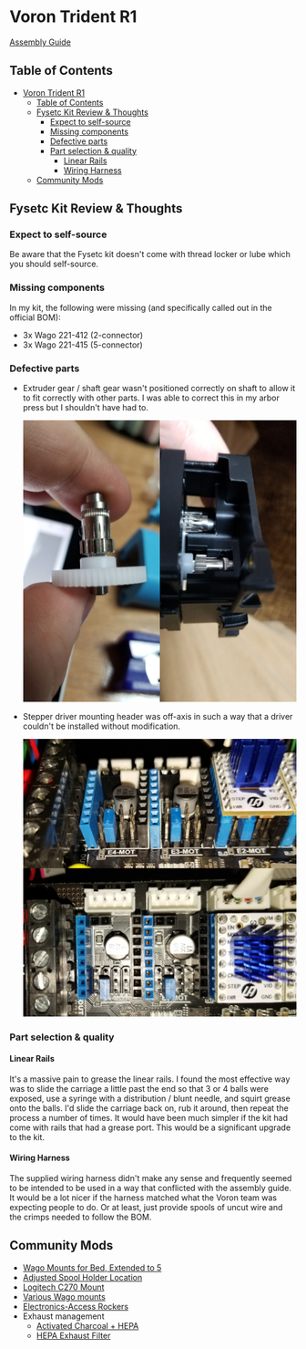 # Voron Trident R1

[Assembly Guide](https://raw.githubusercontent.com/VoronDesign/Voron-Trident/main/Manual/Assembly_Manual_Trident.pdf)

## Table of Contents

- [Voron Trident R1](#voron-trident-r1)
  - [Table of Contents](#table-of-contents)
  - [Fysetc Kit Review & Thoughts](#fysetc-kit-review--thoughts)
    - [Expect to self-source](#expect-to-self-source)
    - [Missing components](#missing-components)
    - [Defective parts](#defective-parts)
    - [Part selection & quality](#part-selection--quality)
      - [Linear Rails](#linear-rails)
      - [Wiring Harness](#wiring-harness)
  - [Community Mods](#community-mods)

## Fysetc Kit Review & Thoughts
### Expect to self-source
Be aware that the Fysetc kit doesn't come with thread locker or lube which you
should self-source.

### Missing components
In my kit, the following were missing (and specifically called out in the
official BOM):
* 3x Wago 221-412 (2-connector)
* 3x Wago 221-415 (5-connector)

### Defective parts
* Extruder gear / shaft gear wasn't positioned correctly on shaft to allow it
to fit correctly with other parts.  I was able to correct this in my arbor press
but I shouldn't have had to.

    ![Extruder Gear Problem](./review_images/extruder_gear.jpg)

* Stepper driver mounting header was off-axis in such a way that a driver
couldn't be installed without modification.

    ![Bent stepper driver header](./review_images/bent_spider_header.jpg)

### Part selection & quality

#### Linear Rails

It's a massive pain to grease the linear rails.  I found the most effective way
was to slide the carriage a little past the end so that 3 or 4 balls were
exposed, use a syringe with a distribution / blunt needle, and squirt grease
onto the balls.  I'd slide the carriage back on, rub it around, then repeat the
process a number of times.  It would have been much simpler if the kit had come
with rails that had a grease port.  This would be a significant upgrade to the
kit.

#### Wiring Harness

The supplied wiring harness didn't make any sense and frequently seemed to be
intended to be used in a way that conflicted with the assembly guide.  It would
be a lot nicer if the harness matched what the Voron team was expecting people
to do.  Or at least, just provide spools of uncut wire and the crimps needed to
follow the BOM.





## Community Mods

* [Wago Mounts for Bed, Extended to 5](https://github.com/VoronDesign/VoronUsers/tree/master/printer_mods/Boingomw/Wago_mount)
* [Adjusted Spool Holder Location](https://github.com/VoronDesign/VoronUsers/tree/master/printer_mods/elcrni/V2.4-Trident-Spool-Holders)
* [Logitech C270 Mount](https://github.com/VoronDesign/VoronUsers/tree/master/printer_mods/Fiction/C270_mount)
* [Various Wago mounts](https://github.com/VoronDesign/VoronUsers/tree/master/printer_mods/LoganFraser/WagoMounts)
* [Electronics-Access Rockers](https://github.com/VoronDesign/VoronUsers/tree/master/printer_mods/RockNLol/RockNRoll)
* Exhaust management
    * [Activated Charcoal + HEPA](https://github.com/VoronDesign/VoronUsers/tree/master/printer_mods/KevinAkaSam/VEFACH)
    * [HEPA Exhaust Filter](https://github.com/VoronDesign/VoronUsers/tree/master/printer_mods/dePrintinator/HEPA_Filter_Exhaust)
